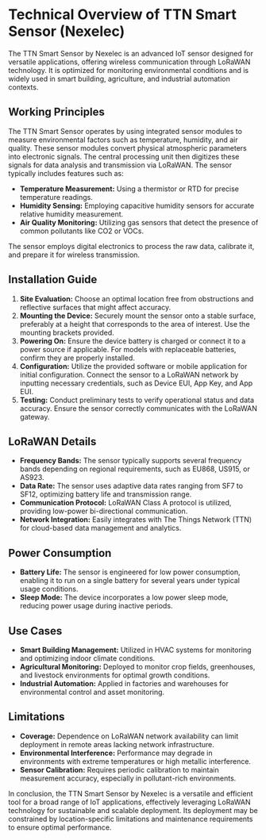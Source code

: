 # Technical Overview of TTN Smart Sensor (Nexelec)

The TTN Smart Sensor by Nexelec is an advanced IoT sensor designed for versatile applications, offering wireless communication through LoRaWAN technology. It is optimized for monitoring environmental conditions and is widely used in smart building, agriculture, and industrial automation contexts.

## Working Principles

The TTN Smart Sensor operates by using integrated sensor modules to measure environmental factors such as temperature, humidity, and air quality. These sensor modules convert physical atmospheric parameters into electronic signals. The central processing unit then digitizes these signals for data analysis and transmission via LoRaWAN. The sensor typically includes features such as:

- **Temperature Measurement:** Using a thermistor or RTD for precise temperature readings.
- **Humidity Sensing:** Employing capacitive humidity sensors for accurate relative humidity measurement.
- **Air Quality Monitoring:** Utilizing gas sensors that detect the presence of common pollutants like CO2 or VOCs.

The sensor employs digital electronics to process the raw data, calibrate it, and prepare it for wireless transmission.

## Installation Guide

1. **Site Evaluation:** Choose an optimal location free from obstructions and reflective surfaces that might affect accuracy.
2. **Mounting the Device:** Securely mount the sensor onto a stable surface, preferably at a height that corresponds to the area of interest. Use the mounting brackets provided.
3. **Powering On:** Ensure the device battery is charged or connect it to a power source if applicable. For models with replaceable batteries, confirm they are properly installed.
4. **Configuration:** Utilize the provided software or mobile application for initial configuration. Connect the sensor to a LoRaWAN network by inputting necessary credentials, such as Device EUI, App Key, and App EUI.
5. **Testing:** Conduct preliminary tests to verify operational status and data accuracy. Ensure the sensor correctly communicates with the LoRaWAN gateway.

## LoRaWAN Details

- **Frequency Bands:** The sensor typically supports several frequency bands depending on regional requirements, such as EU868, US915, or AS923.
- **Data Rate:** The sensor uses adaptive data rates ranging from SF7 to SF12, optimizing battery life and transmission range.
- **Communication Protocol:** LoRaWAN Class A protocol is utilized, providing low-power bi-directional communication.
- **Network Integration:** Easily integrates with The Things Network (TTN) for cloud-based data management and analytics.

## Power Consumption

- **Battery Life:** The sensor is engineered for low power consumption, enabling it to run on a single battery for several years under typical usage conditions.
- **Sleep Mode:** The device incorporates a low power sleep mode, reducing power usage during inactive periods.

## Use Cases

- **Smart Building Management:** Utilized in HVAC systems for monitoring and optimizing indoor climate conditions.
- **Agricultural Monitoring:** Deployed to monitor crop fields, greenhouses, and livestock environments for optimal growth conditions.
- **Industrial Automation:** Applied in factories and warehouses for environmental control and asset monitoring.

## Limitations

- **Coverage:** Dependence on LoRaWAN network availability can limit deployment in remote areas lacking network infrastructure.
- **Environmental Interference:** Performance may degrade in environments with extreme temperatures or high metallic interference.
- **Sensor Calibration:** Requires periodic calibration to maintain measurement accuracy, especially in pollutant-rich environments.

In conclusion, the TTN Smart Sensor by Nexelec is a versatile and efficient tool for a broad range of IoT applications, effectively leveraging LoRaWAN technology for sustainable and scalable deployment. Its deployment may be constrained by location-specific limitations and maintenance requirements to ensure optimal performance.